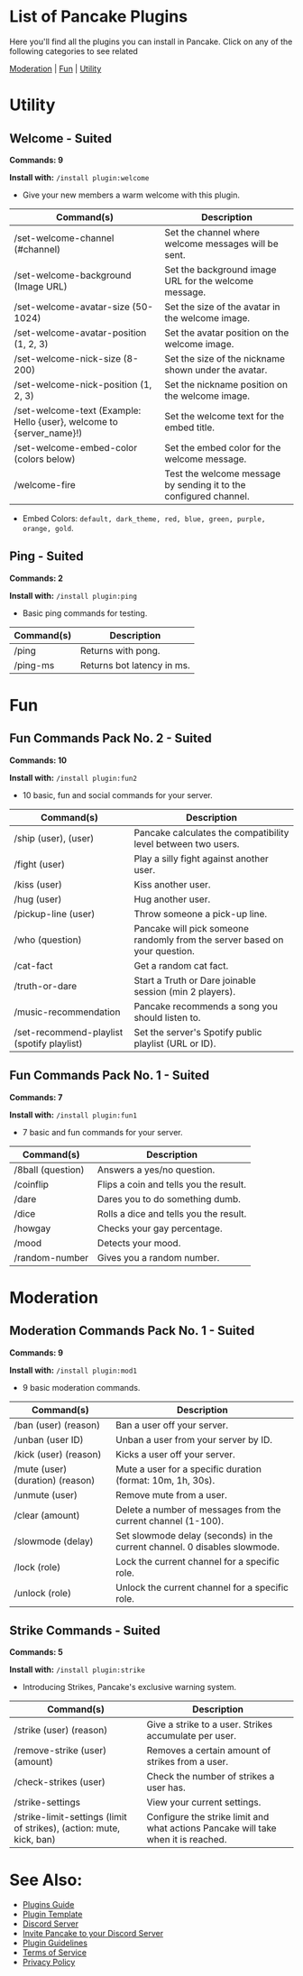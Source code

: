 # List of Pancake Plugins
Here you'll find all the plugins you can install in Pancake. Click on any of the following categories to see related

[Moderation](/docs/plugins-list.md/#Moderation) | [Fun](/docs/plugins-list.md/#Fun) | [Utility](/docs/plugins-list.md/#Utility)

# Utility

## **Welcome** - Suited
**Commands: 9**

**Install with:** `/install plugin:welcome`

- Give your new members a warm welcome with this plugin.

| Command(s) | Description        |
|-           |-                   |
| /set-welcome-channel (#channel) | Set the channel where welcome messages will be sent. |
| /set-welcome-background (Image URL) | Set the background image URL for the welcome message. |
| /set-welcome-avatar-size (50-1024) | Set the size of the avatar in the welcome image. |
| /set-welcome-avatar-position (1, 2, 3) | Set the avatar position on the welcome image. |
| /set-welcome-nick-size (8-200) | Set the size of the nickname shown under the avatar. |
| /set-welcome-nick-position (1, 2, 3) | Set the nickname position on the welcome image. |
| /set-welcome-text (Example: Hello {user}, welcome to {server_name}!)| Set the welcome text for the embed title. |
| /set-welcome-embed-color (colors below)| Set the embed color for the welcome message. |
| /welcome-fire | Test the welcome message by sending it to the configured channel. |

- Embed Colors: `default, dark_theme, red, blue, green, purple, orange, gold`.

## **Ping** - Suited
**Commands: 2**

**Install with:** `/install plugin:ping`

- Basic ping commands for testing.

| Command(s) | Description        |
|-           |-                   |
| /ping      | Returns with pong. |
| /ping-ms   | Returns bot latency in ms. |


# Fun

## **Fun Commands Pack No. 2** - Suited
**Commands: 10**

**Install with:** `/install plugin:fun2`

- 10 basic, fun and social commands for your server.

| Command(s) | Description        |
|-           |-                   |
| /ship (user), (user) | Pancake calculates the compatibility level between two users. |
| /fight (user) | Play a silly fight against another user. |
| /kiss (user) | Kiss another user. |
| /hug (user) | Hug another user. |
| /pickup-line (user) | Throw someone a pick-up line. |
| /who (question) | Pancake will pick someone randomly from the server based on your question. |
| /cat-fact | Get a random cat fact. |
| /truth-or-dare | Start a Truth or Dare joinable session (min 2 players). |
| /music-recommendation | Pancake recommends a song you should listen to. |
| /set-recommend-playlist (spotify playlist) | Set the server's Spotify public playlist (URL or ID). |

## **Fun Commands Pack No. 1** - Suited
**Commands: 7**

**Install with:** `/install plugin:fun1`

- 7 basic and fun commands for your server.

| Command(s) | Description        |
|-           |-                   |
| /8ball (question) | Answers a yes/no question. |
| /coinflip  | Flips a coin and tells you the result. |
| /dare      | Dares you to do something dumb. |
| /dice      | Rolls a dice and tells you the result. |
| /howgay    | Checks your gay percentage. |
| /mood      | Detects your mood. |
| /random-number | Gives you a random number. |

# Moderation

## **Moderation Commands Pack No. 1** - Suited
**Commands: 9**

**Install with:** `/install plugin:mod1`

- 9 basic moderation commands.

| Command(s) | Description        |
|-           |-                   |
| /ban (user) (reason) | Ban a user off your server. |
| /unban (user ID) | Unban a user from your server by ID. |
| /kick (user) (reason) | Kicks a user off your server. |
| /mute (user) (duration) (reason) | Mute a user for a specific duration (format: 10m, 1h, 30s). |
| /unmute (user) | Remove mute from a user. |
| /clear (amount) | Delete a number of messages from the current channel (1-100). |
| /slowmode (delay) | Set slowmode delay (seconds) in the current channel. 0 disables slowmode. |
| /lock (role) | Lock the current channel for a specific role. |
| /unlock (role) | Unlock the current channel for a specific role. |

## **Strike Commands** - Suited
**Commands: 5**

**Install with:** `/install plugin:strike`

- Introducing Strikes, Pancake's exclusive warning system.

| Command(s) | Description        |
|-           |-                   |
| /strike (user) (reason) | Give a strike to a user. Strikes accumulate per user. |
| /remove-strike (user) (amount) | Removes a certain amount of strikes from a user. |
| /check-strikes (user)| Check the number of strikes a user has. |
| /strike-settings | View your current settings. |
| /strike-limit-settings (limit of strikes), (action: mute, kick, ban) | Configure the strike limit and what actions Pancake will take when it is reached. |

# See Also:
- [Plugins Guide](/docs/plugins-guide.md)
- [Plugin Template](/plugins/community/example.py)
- [Discord Server](https://discord.gg/SgXdeVaxuh)
- [Invite Pancake to your Discord Server](https://discord.com/oauth2/authorize?client_id=1398868186216271962&permissions=8&integration_type=0&scope=applications.commands+bot)
- [Plugin Guidelines](/docs/plugins-guidelines.md)
- [Terms of Service](/TERMS.md)
- [Privacy Policy](/PRIVACY.md)